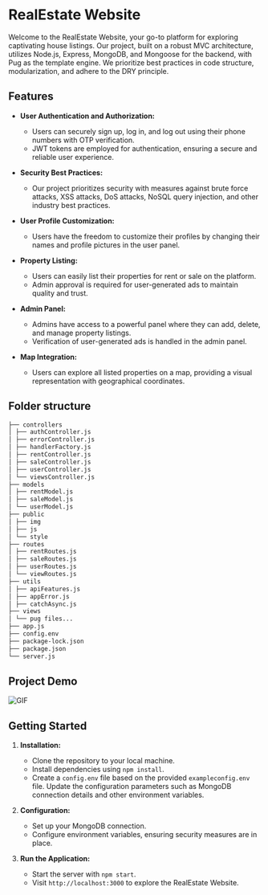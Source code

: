 # RealEstate Website

Welcome to the RealEstate Website, your go-to platform for exploring captivating house listings. Our project, built on a robust MVC architecture, utilizes Node.js, Express, MongoDB, and Mongoose for the backend, with Pug as the template engine. We prioritize best practices in code structure, modularization, and adhere to the DRY principle.

## Features

- **User Authentication and Authorization:**
  - Users can securely sign up, log in, and log out using their phone numbers with OTP verification.
  - JWT tokens are employed for authentication, ensuring a secure and reliable user experience.

- **Security Best Practices:**
  - Our project prioritizes security with measures against brute force attacks, XSS attacks, DoS attacks, NoSQL query injection, and other industry best practices.

- **User Profile Customization:**
  - Users have the freedom to customize their profiles by changing their names and profile pictures in the user panel.

- **Property Listing:**
  - Users can easily list their properties for rent or sale on the platform.
  - Admin approval is required for user-generated ads to maintain quality and trust.

- **Admin Panel:**
  - Admins have access to a powerful panel where they can add, delete, and manage property listings.
  - Verification of user-generated ads is handled in the admin panel.

- **Map Integration:**
  - Users can explore all listed properties on a map, providing a visual representation with geographical coordinates.

## Folder structure
```bash
├── controllers
│ ├── authController.js
│ ├── errorController.js
│ ├── handlerFactory.js
│ ├── rentController.js
│ ├── saleController.js
│ ├── userController.js
│ └── viewsController.js
├── models
│ ├── rentModel.js
│ ├── saleModel.js
│ └── userModel.js
├── public
│ ├── img
│ ├── js
│ └── style
├── routes
│ ├── rentRoutes.js
│ ├── saleRoutes.js
│ ├── userRoutes.js
│ └── viewRoutes.js
├── utils
│ ├── apiFeatures.js
│ ├── appError.js
│ ├── catchAsync.js
├── views
│ └── pug files...
├── app.js
├── config.env
├── package-lock.json
├── package.json
└── server.js
```

## Project Demo

![GIF](https://github.com/Ali-Vazife/Realstate-website/blob/main/website.gif)

## Getting Started

1. **Installation:**
   - Clone the repository to your local machine.
   - Install dependencies using `npm install`.
   - Create a `config.env` file based on the provided `exampleconfig.env` file. Update the configuration parameters such as MongoDB connection details and other environment variables.
     
2. **Configuration:**
   - Set up your MongoDB connection.
   - Configure environment variables, ensuring security measures are in place.

3. **Run the Application:**
   - Start the server with `npm start`.
   - Visit `http://localhost:3000` to explore the RealEstate Website.
